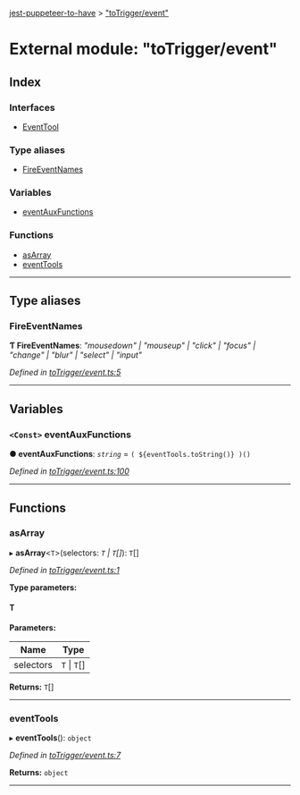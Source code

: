 [jest-puppeteer-to-have](../README.md) > ["toTrigger/event"](../modules/_totrigger_event_.md)

# External module: "toTrigger/event"

## Index

### Interfaces

* [EventTool](../interfaces/_totrigger_event_.eventtool.md)

### Type aliases

* [FireEventNames](_totrigger_event_.md#fireeventnames)

### Variables

* [eventAuxFunctions](_totrigger_event_.md#eventauxfunctions)

### Functions

* [asArray](_totrigger_event_.md#asarray)
* [eventTools](_totrigger_event_.md#eventtools)

---

## Type aliases

<a id="fireeventnames"></a>

###  FireEventNames

**Ƭ FireEventNames**: *"mousedown" \| "mouseup" \| "click" \| "focus" \| "change" \| "blur" \| "select" \| "input"*

*Defined in [toTrigger/event.ts:5](https://github.com/cancerberoSgx/jest-puppeteer-to-have/blob/d35cf7c/src/toTrigger/event.ts#L5)*

___

## Variables

<a id="eventauxfunctions"></a>

### `<Const>` eventAuxFunctions

**● eventAuxFunctions**: *`string`* =  `
(
${eventTools.toString()}
)()
`

*Defined in [toTrigger/event.ts:100](https://github.com/cancerberoSgx/jest-puppeteer-to-have/blob/d35cf7c/src/toTrigger/event.ts#L100)*

___

## Functions

<a id="asarray"></a>

###  asArray

▸ **asArray**<`T`>(selectors: *`T` \| `T`[]*): `T`[]

*Defined in [toTrigger/event.ts:1](https://github.com/cancerberoSgx/jest-puppeteer-to-have/blob/d35cf7c/src/toTrigger/event.ts#L1)*

**Type parameters:**

#### T 
**Parameters:**

| Name | Type |
| ------ | ------ |
| selectors | `T` \| `T`[] |

**Returns:** `T`[]

___
<a id="eventtools"></a>

###  eventTools

▸ **eventTools**(): `object`

*Defined in [toTrigger/event.ts:7](https://github.com/cancerberoSgx/jest-puppeteer-to-have/blob/d35cf7c/src/toTrigger/event.ts#L7)*

**Returns:** `object`

___

